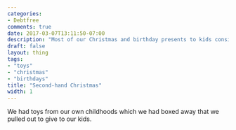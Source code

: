 ```yaml
---
categories:
- Debtfree
comments: true
date: 2017-03-07T13:11:50-07:00
description: "Most of our Christmas and birthday presents to kids consisted of hand-me down toys from our neighbors."
draft: false
layout: thing
tags:
- "toys"
- "christmas"
- "birthdays"
title: "Second-hand Christmas"
width: 1
---
```


We had toys from our own childhoods which we had boxed away that we pulled out to give to our kids. 


